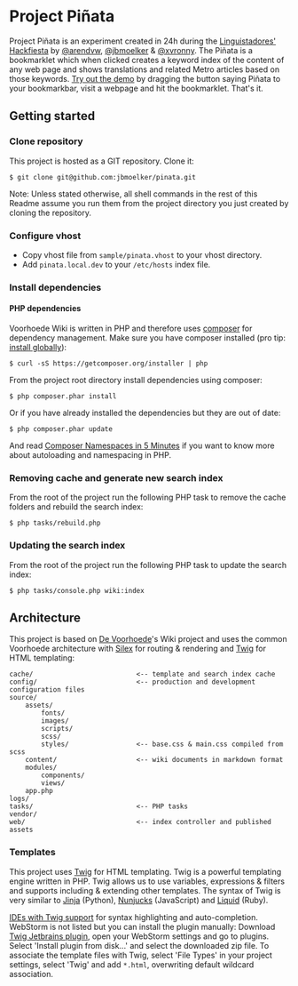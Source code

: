 # Project Piñata

Project Piñata is an experiment created in 24h during the [Linguistadores' Hackfiesta](https://www.linguistadores.com/join-the-linguistadores-hackfiesta-hackathon/) by [@arendvw](https://twitter.com/xvronny), [@jbmoelker](https://twitter.com/jbmoelker) & [@xvronny](https://twitter.com/xvronny). The Piñata is a bookmarklet which when clicked creates a keyword index of the content of any web page and shows translations and related Metro articles based on those keywords. [Try out the demo](http://pinata.idlabs.nl/) by dragging the button saying Piñata to your bookmarkbar, visit a webpage and hit the bookmarklet. That's it.

## Getting started

### Clone repository

This project is hosted as a GIT repository. Clone it:

	$ git clone git@github.com:jbmoelker/pinata.git

Note: Unless stated otherwise, all shell commands in the rest of this Readme assume you run them from the project directory you just created by cloning the repository.

### Configure vhost

* Copy vhost file from `sample/pinata.vhost` to your vhost directory.
* Add `pinata.local.dev` to your `/etc/hosts` index file.

### Install dependencies

#### PHP dependencies

Voorhoede Wiki is written in PHP and therefore uses [composer](https://getcomposer.org/) for dependency management. Make sure you have composer installed (pro tip: [install globally](https://getcomposer.org/doc/00-intro.md#globally)):

	$ curl -sS https://getcomposer.org/installer | php

From the project root directory install dependencies using composer:

	$ php composer.phar install

Or if you have already installed the dependencies but they are out of date:

	$ php composer.phar update

And read [Composer Namespaces in 5 Minutes](https://jtreminio.com/2012/10/composer-namespaces-in-5-minutes/) if you want to know more about autoloading and namespacing in PHP.

### Removing cache and generate new search index

From the root of the project run the following PHP task to remove the cache folders and rebuild the search index:

	$ php tasks/rebuild.php

### Updating the search index

From the root of the project run the following PHP task to update the search index:

	$ php tasks/console.php wiki:index

## Architecture

This project is based on [De Voorhoede](http://www.voorhoede.nl)'s Wiki project and uses the common Voorhoede architecture with [Silex](http://silex.sensiolabs.org/) for routing & rendering and [Twig](http://twig.sensiolabs.org/) for HTML templating:

	cache/							<-- template and search index cache
	config/							<-- production and development configuration files
	source/
		assets/
			fonts/
			images/
			scripts/
			scss/
			styles/					<-- base.css & main.css compiled from scss
		content/					<-- wiki documents in markdown format
		modules/
			components/
			views/
		app.php
	logs/
	tasks/							<-- PHP tasks
	vendor/
	web/							<-- index controller and published assets

### Templates

This project uses [Twig](http://twig.sensiolabs.org/) for HTML templating. Twig is a powerful templating engine written in PHP. Twig allows us to use variables, expressions & filters and supports including & extending other templates.
The syntax of Twig is very similar to [Jinja](http://jinja.pocoo.org/) (Python), [Nunjucks](http://jlongster.github.io/nunjucks/) (JavaScript) and [Liquid](http://liquidmarkup.org/) (Ruby).

[IDEs with Twig support](http://twig.sensiolabs.org/doc/templates.html#ides-integration) for syntax highlighting and auto-completion.
WebStorm is not listed but you can install the plugin manually: Download [Twig Jetbrains plugin](http://plugins.jetbrains.com/plugin/7303?pr=phpStorm), open your WebStorm settings and go to plugins. Select 'Install plugin from disk...' and select the downloaded zip file.
To associate the template files with Twig, select 'File Types' in your project settings, select 'Twig' and add `*.html`, overwriting default wildcard association.